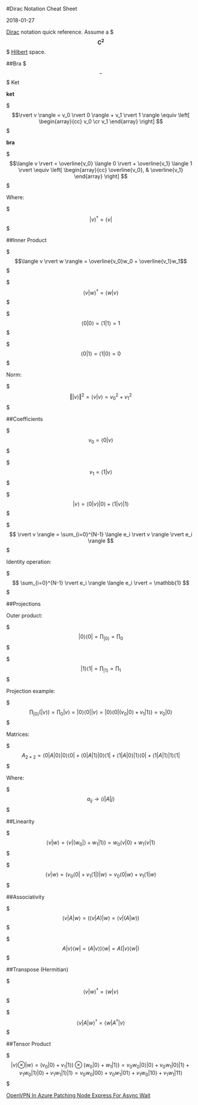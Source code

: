 #Dirac Notation Cheat Sheet

2018-01-27

<!--- tags: math -->

[Dirac](https://en.wikipedia.org/wiki/Bra%E2%80%93ket_notation) notation quick reference. Assume a $$$\mathbf{C^2}$$$ [Hilbert](https://en.wikipedia.org/wiki/Hilbert_space) space.

##Bra $$$-$$$ Ket

**ket** 

$$$\rvert v \rangle = v_0 \rvert 0 \rangle + v_1 \rvert 1 \rangle \equiv \left[
\begin{array}{cc}  v_0 \cr v_1 \end{array} \right] $$$

**bra**

$$$\langle v \rvert = \overline{v_0} \langle 0 \rvert + \overline{v_1} \langle 1 \rvert \equiv \left[
\begin{array}{cc}  \overline{v_0}, & \overline{v_1} \end{array} \right] $$$

Where:

$$$ \rvert v \rangle^{\dagger} = \langle v \rvert $$$

##Inner Product

$$$\langle v \rvert w \rangle = \overline{v_0}w_0 + \overline{v_1}w_1$$$

$$$ \langle v \rvert w \rangle^{\dagger} = \langle w \rvert v \rangle $$$

$$$ \langle 0 \rvert 0 \rangle = \langle 1 \rvert 1 \rangle = 1 $$$

$$$ \langle 0 \rvert 1 \rangle = \langle 1 \rvert 0 \rangle = 0 $$$

Norm:

$$$ \Vert \rvert v \rangle \Vert^2 = \langle v \rvert v \rangle = v_0^2 + v_1^2$$$

##Coefficients 

$$$ v_0 = \langle 0 \rvert v \rangle $$$

$$$ v_1 = \langle 1 \rvert v \rangle $$$

$$$ \rvert v \rangle = \langle 0 \rvert v \rangle \rvert 0 \rangle + \langle 1 \rvert v \rangle \rvert 1 \rangle $$$

$$$ \rvert v \rangle = \sum_{i=0}^{N-1} \langle e_i \rvert v \rangle \rvert e_i \rangle $$$

Identity operation:

$$$ \sum_{i=0}^{N-1} \rvert e_i \rangle \langle e_i \rvert = \mathbb{1} $$$

##Projections

Outer product:

$$$ \rvert 0 \rangle \langle 0 \rvert = \prod_{\rvert 0 \rangle} = \prod_0 $$$

$$$ \rvert 1 \rangle \langle 1 \rvert = \prod_{\rvert 1 \rangle} = \prod_1 $$$

Projection example:

$$$ \prod_{\rvert 0 \rangle} (\rvert v \rangle) = \prod_0 \rvert v \rangle = \rvert 0 \rangle \langle 0 \rvert \rvert v \rangle = \rvert 0 \rangle \langle 0 \rvert ( v_0 \rvert 0 \rangle + v_1 \rvert 1 \rangle ) = v_0 \rvert 0 \rangle $$$

Matrices:

$$$
A_{2\times2} = \langle 0 \rvert A \rvert 0 \rangle \rvert 0 \rangle \langle 0 \rvert + \langle 0 \rvert A \rvert 1 \rangle \rvert 0 \rangle \langle 1 \rvert + \langle 1 \rvert A \rvert 0 \rangle \rvert 1 \rangle \langle 0 \rvert  + \langle 1 \rvert A \rvert 1 \rangle \rvert 1 \rangle \langle 1 \rvert 
$$$

Where:

$$$ a_{ij} \to \langle i \rvert A \rvert j \rangle $$$

##Linearity

$$$
\langle v \rvert w \rangle = \langle v \rvert (w_0 \rvert \rangle + w_1 \rvert 1 \rangle ) = w_0 \langle v \rvert 0 \rangle + w_1 \langle v \rvert 1 \rangle
$$$

$$$
\langle v \rvert w \rangle = (v_0 \langle 0 \rvert + v_1 \langle 1 \rvert) \rvert w \rangle = v_0 \langle 0 \rvert w \rangle + v_1 \langle 1 \rvert w \rangle
$$$

##Associativity

$$$ \langle v \rvert A \rvert w \rangle = ( \langle v \rvert A ) \rvert w \rangle = \langle v \rvert ( A \rvert w \rangle ) $$$

$$$ A \rvert v \rangle \langle w \rvert =  ( A \rvert v \rangle ) \langle w \rvert = A ( \rvert v \rangle \langle w \rvert ) $$$

##Transpose (Hermitian)

$$$ \langle v \rvert w \rangle^\dagger = \langle w \rvert v \rangle  $$$

$$$ \langle v \rvert A \rvert w \rangle^\dagger = \langle w \rvert A^\dagger \rvert v \rangle  $$$

##Tensor Product

$$$ \rvert v \rangle \otimes \rvert w \rangle = ( v_0 \rvert 0 \rangle + v_1 \rvert 1 \rangle ) \otimes ( w_0 \rvert 0 \rangle + w_1 \rvert 1 \rangle ) = v_0w_0 \rvert 0 \rangle \rvert 0 \rangle + v_0w_1 \rvert 0 \rangle \rvert 1 \rangle + v_1w_0 \rvert 1 \rangle \rvert 0 \rangle + v_1w_1 \rvert 1 \rangle \rvert 1 \rangle = v_0w_0 \rvert 00 \rangle + v_0w_1 \rvert 01 \rangle + v_1w_0 \rvert 10 \rangle + v_1w_1 \rvert 11 \rangle $$$

<ins class='nfooter'><a rel='prev' id='fprev' href='#blog/2018/2018-04-25-OpenVPN-In-Azure.md'>OpenVPN In Azure</a> <a rel='next' id='fnext' href='#blog/2017/2017-10-20-Patching-Node-Express-For-Async-Wait.md'>Patching Node Express For Async Wait</a></ins>

